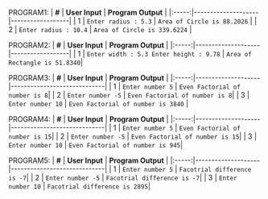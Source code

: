 PROGRAM1:
| **#** | **User Input** | **Program Output** |
|:-----:|--------------------|------------------|
|   1   | `Enter radius : 5.3`  | `Area of Circle is 88.2026` |
|   2   | `Enter radius : 10.4`  | `Area of Circle is 339.6224` |

PROGRAM2:
| **#** | **User Input** | **Program Output** |
|:-----:|--------------------|------------------|
|   1   | `Enter width : 5.3 Enter height : 9.78` | `Area of Rectangle is 51.8340`|
     

PROGRAM3:
| **#** | **User Input** | **Program Output** |
|:-----:|--------------------|-----------------------------|
|   1   | `Enter number 5`   | `Even Factorial of number is 8`|
|   2   | `Enter number -5`  | `Even Factorial of number is 8`|
|   3   | `Enter number 10`   | `Even Factorial of number is 3840` |


PROGRAM4:
| **#** | **User Input** | **Program Output** |
|:-----:|--------------------|-----------------------------|
|   1   | `Enter number 5`   | `Even Factorial of number is 15`|
|   2   | `Enter number -5`  | `Even Factorial of number is 15`|
|   3   | `Enter number 10`   | `Even Factorial of number is 945`|

PROGRAM5:
| **#** | **User Input** | **Program Output** |
|:-----:|--------------------|-----------------------------|
|   1   | `Enter number 5`   | `Facotrial difference is -7`|
|   2   | `Enter number -5`  | `Facotrial difference is -7`|
|   3   | `Enter number 10`   | `Facotrial difference is 2895`|




